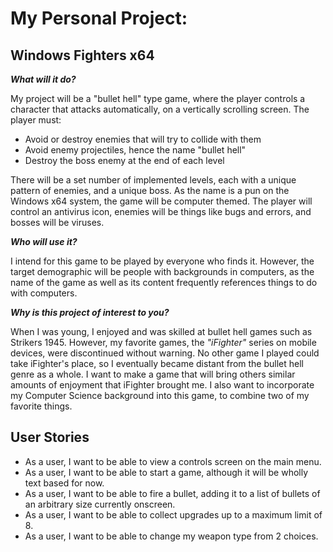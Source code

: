 # My Personal Project: 
## Windows Fighters x64 

***What will it do?***

My project will be a "bullet hell" type game, where the player
controls a character that attacks automatically, on a vertically 
scrolling screen. 
The player must:
- Avoid or destroy enemies that will try to collide with them
- Avoid enemy projectiles, hence the name "bullet hell"
- Destroy the boss enemy at the end of each level

There will be a set number of implemented levels, each with 
a unique pattern of enemies, and a unique boss. As the name is a
pun on the Windows x64 system, the game will be computer 
themed. The player will control an antivirus icon, enemies will be 
things like bugs and errors, and bosses will be viruses.


***Who will use it?***

I intend for this game to be played by everyone who finds it. 
However, the target demographic will be people with backgrounds 
in computers, as the name of the game as well as its content
frequently references things to do with computers.

***Why is this project of interest to you?***

When I was young, I enjoyed and was skilled at bullet hell
games such as Strikers 1945. However, my favorite games, the
*"iFighter"* series on mobile devices, were discontinued without 
warning. No other game I played could take iFighter's place,
so I eventually became distant from the bullet hell genre as a whole. 
I want to make a game that will bring others similar amounts of 
enjoyment that iFighter brought me. I also want to incorporate my
Computer Science background into this game, to combine two of my 
favorite things.

## User Stories

- As a user, I want to be able to view a controls screen on the main menu.
- As a user, I want to be able to start a game, although it will be
wholly text based for now.
- As a user, I want to be able to fire a bullet, adding it to a list of bullets 
of an arbitrary size currently onscreen.
- As a user, I want to be able to collect upgrades up to a maximum limit of 8.
- As a user, I want to be able to change my weapon type from 2 choices.
